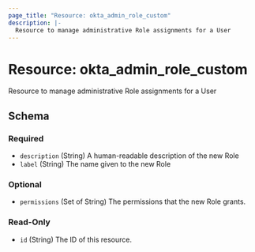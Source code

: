 ```yaml
---
page_title: "Resource: okta_admin_role_custom"
description: |-
  Resource to manage administrative Role assignments for a User
---
```


# Resource: okta_admin_role_custom

Resource to manage administrative Role assignments for a User

<!-- schema generated by tfplugindocs -->

## Schema

### Required

- `description` (String) A human-readable description of the new Role
- `label` (String) The name given to the new Role

### Optional

- `permissions` (Set of String) The permissions that the new Role grants.

### Read-Only

- `id` (String) The ID of this resource.
